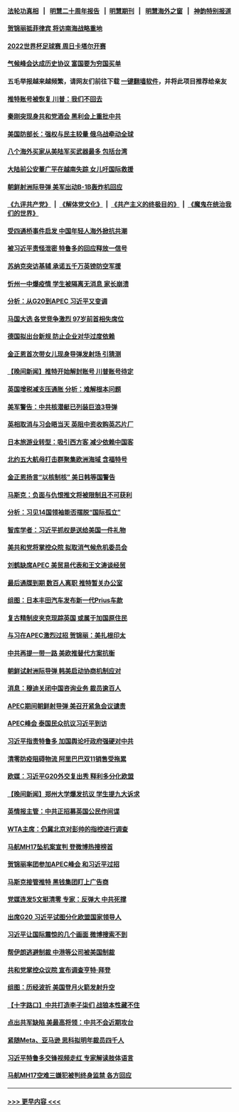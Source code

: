 #### [法轮功真相](https://github.com/gfw-breaker/truth/blob/master/README.md?t=0) &nbsp;&nbsp;|&nbsp;&nbsp; [明慧二十周年报告](https://github.com/gfw-breaker/mh-reports/blob/master/README.md?t=0) &nbsp;&nbsp;|&nbsp;&nbsp;[明慧期刊](https://github.com/gfw-breaker/mh-qikan) &nbsp;&nbsp;|&nbsp;&nbsp; [明慧海外之窗](https://github.com/gfw-breaker/mh-news/blob/master/README.md?t=0) &nbsp;&nbsp;|&nbsp;&nbsp; [神韵特别报道](https://github.com/gfw-breaker/mh-news/blob/master/shenyun.md?t=0)
#### [贺锦丽抵菲律宾 将访南海战略重地](../pages/nsc418/n13869708.md?t=11210601) 
#### [2022世界杯足球赛 周日卡塔尔开赛](../pages/nsc418/n13869677.md?t=11210601) 
#### [气候峰会达成历史协议 富国要为穷国买单](../pages/nsc418/n13869697.md?t=11210601) 
#### 五毛举报越来越频繁，请网友们前往下载 [一键翻墙软件](https://github.com/gfw-breaker/ssr-accounts)，并将此项目推荐给亲友
#### [推特账号被恢复 川普：我们不回去](../pages/nsc418/n13869649.md?t=11210601) 
#### [秦刚突现身共和党酒会 黑利会上重批中共](../pages/nsc418/n13869661.md?t=11210601) 
#### [美国防部长：强权与民主较量 俄乌战牵动全球](../pages/nsc418/n13869590.md?t=11210601) 
#### [八个海外买家从美陆军买武器最多 包括台湾](../pages/nsc418/n13868794.md?t=11210601) 
#### [大陆前公安董广平在越南失踪 女儿吁国际救援](../pages/nsc418/n13869405.md?t=11210601) 
#### [朝鲜射洲际导弹 美军出动B-1B轰炸机回应](../pages/nsc418/n13869333.md?t=11210601) 
#### [《九评共产党》](https://github.com/begood0513/9ping.md/blob/master/README.md) &nbsp;|&nbsp; [《解体党文化》](../../../../jtdwh.md/blob/master/README.md)  &nbsp;|&nbsp; [《共产主义的终极目的》](../../../../gczydzjmd.md/blob/master/README.md) &nbsp;|&nbsp; [《魔鬼在统治我们的世界》](../../../../mgztzwmdsj.md/blob/master/README.md) 
#### [受四通桥事件启发 中国年轻人海外掀抗共潮](../pages/nsc418/n13869264.md?t=11210601) 
#### [被习近平责怪泄密 特鲁多的回应释放一信号](../pages/nsc418/n13869336.md?t=11210601) 
#### [苏纳克突访基辅 承诺五千万英镑防空军援](../pages/nsc418/n13869303.md?t=11210601) 
#### [忻州一中爆疫情 学生被隔离无消息 家长崩溃](../pages/nsc418/n13869090.md?t=11210601) 
#### [分析：从G20到APEC 习近平又变调](../pages/nsc418/n13869256.md?t=11210601) 
#### [马国大选 各党竞争激烈 97岁前首相失席位](../pages/nsc418/n13869279.md?t=11210601) 
#### [德国拟出台新规 防止企业对华过度依赖](../pages/nsc418/n13869247.md?t=11210601) 
#### [金正恩首次带女儿现身导弹发射场 引猜测](../pages/nsc418/n13869152.md?t=11210601) 
#### [【晚间新闻】推特开始解封账号 川普账号待定](../pages/nsc418/n13868807.md?t=11210601) 
#### [英国增税减支压通胀 分析：难解根本问题](../pages/nsc418/n13869049.md?t=11210601) 
#### [美军警告：中共核潜艇已列装巨浪3导弹](../pages/nsc418/n13869050.md?t=11210601) 
#### [英相取消与习会晤当天 英阻中资收购英芯片厂](../pages/nsc418/n13869029.md?t=11210601) 
#### [日本旅游业转型：吸引西方客 减少依赖中国客](../pages/nsc418/n13868887.md?t=11210601) 
#### [北约五大航母打击群聚集欧洲海域 含福特号](../pages/nsc418/n13868848.md?t=11210601) 
#### [金正恩扬言“以核制核” 美日韩等国警告](../pages/nsc418/n13868852.md?t=11210601) 
#### [马斯克：负面与仇恨推文将被限制且不可获利](../pages/nsc418/n13868773.md?t=11210601) 
#### [分析：习见14国领袖能否摆脱“国际孤立”](../pages/nsc418/n13868467.md?t=11210601) 
#### [智库学者：习近平抓权是送给美国一件礼物](../pages/nsc418/n13868755.md?t=11210601) 
#### [美共和党将掌控众院 拟取消气候危机委员会](../pages/nsc418/n13868747.md?t=11210601) 
#### [刘鹤缺席APEC 美贸易代表和王文涛谈经贸](../pages/nsc418/n13868724.md?t=11210601) 
#### [最后通牒到期 数百人离职 推特暂关办公室](../pages/nsc418/n13868699.md?t=11210601) 
#### [组图：日本丰田汽车发布新一代Prius车款](../pages/nsc418/n13868557.md?t=11210601) 
#### [复古精制皮夹克现踪英国 或属于加国原住民](../pages/nsc418/n13868351.md?t=11210601) 
#### [与习在APEC激烈过招 贺锦丽：美扎根印太](../pages/nsc418/n13868701.md?t=11210601) 
#### [中共再提一带一路 美欧推替代方案抗衡](../pages/nsc418/n13868587.md?t=11210601) 
#### [朝鲜试射洲际导弹 韩美启动协商机制应对](../pages/nsc418/n13868379.md?t=11210601) 
#### [消息：穆迪关闭中国咨询业务 裁员逾百人](../pages/nsc418/n13868669.md?t=11210601) 
#### [APEC期间朝鲜射导弹 美召开紧急会议谴责](../pages/nsc418/n13868588.md?t=11210601) 
#### [APEC峰会 泰国民众抗议习近平到访](../pages/nsc418/n13868339.md?t=11210601) 
#### [习近平指责特鲁多 加国舆论吁政府强硬对中共](../pages/nsc418/n13868482.md?t=11210601) 
#### [清零防疫阻碍物流 阿里巴巴双11销售受拖累](../pages/nsc418/n13868502.md?t=11210601) 
#### [欧媒：习近平G20外交复出秀 释利多分化欧盟](../pages/nsc418/n13868459.md?t=11210601) 
#### [【晚间新闻】郑州大学爆发抗议 学生提九大诉求](../pages/nsc418/n13868100.md?t=11210601) 
#### [英情报主管：中共正招募英国公民作间谍](../pages/nsc418/n13868252.md?t=11210601) 
#### [WTA主席：仍冀北京对彭帅的指控进行调查](../pages/nsc418/n13868113.md?t=11210601) 
#### [马航MH17坠机案宣判 登微博热搜榜首](../pages/nsc418/n13868181.md?t=11210601) 
#### [贺锦丽率团参加APEC峰会 和习近平过招](../pages/nsc418/n13868090.md?t=11210601) 
#### [马斯克接管推特 黑钱集团盯上广告商](../pages/nsc418/n13868014.md?t=11210601) 
#### [党媒连发5文挺清零 专家：反弹大 中共死撑](../pages/nsc418/n13867778.md?t=11210601) 
#### [出席G20 习近平试图分化欧盟国家领导人](../pages/nsc418/n13867299.md?t=11210601) 
#### [习近平让国际震惊的几个画面 微博搜索不到](../pages/nsc418/n13867955.md?t=11210601) 
#### [帮伊朗逃避制裁 中港等公司被美国制裁](../pages/nsc418/n13868095.md?t=11210601) 
#### [共和党掌控众议院 宣布调查亨特‧拜登](../pages/nsc418/n13868019.md?t=11210601) 
#### [组图：历经波折 美国登月火箭发射升空](../pages/nsc418/n13867823.md?t=11210601) 
#### [【十字路口】中共打造李子柒们 战狼本性藏不住](../pages/nsc418/n13867894.md?t=11210601) 
#### [点出共军缺陷 美最高将领：中共不会近期攻台](../pages/nsc418/n13868015.md?t=11210601) 
#### [紧随Meta、亚马逊 思科拟明年裁员四千人](../pages/nsc418/n13867325.md?t=11210601) 
#### [习近平特鲁多交锋视频走红 专家解读肢体语言](../pages/nsc418/n13867976.md?t=11210601) 
#### [马航MH17空难三嫌犯被判终身监禁 各方回应](../pages/nsc418/n13867902.md?t=11210601) 

----
#### [ >>> 更早内容 <<< ](../indexes/nsc418-earlier.md)
